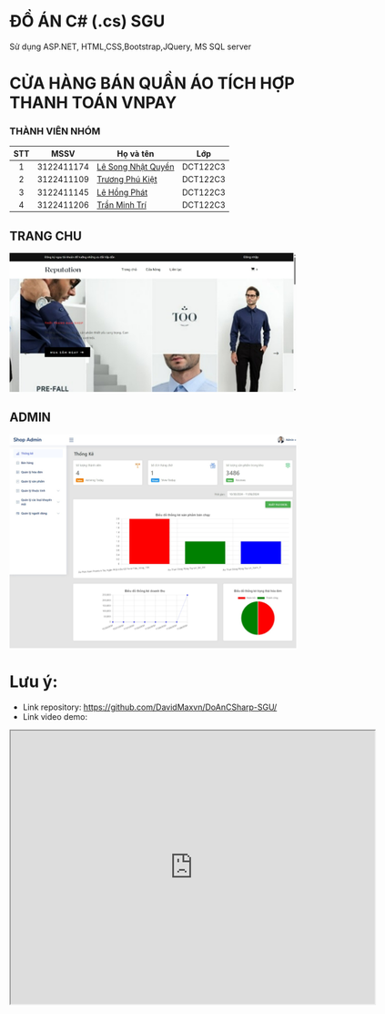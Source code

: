 # ĐỒ ÁN C# (.cs) SGU
Sử dụng ASP.NET, HTML,CSS,Bootstrap,JQuery, MS SQL server
# CỬA HÀNG BÁN QUẦN ÁO TÍCH HỢP THANH TOÁN VNPAY

### THÀNH VIÊN NHÓM
| STT |    MSSV    | Họ và tên                                                                   | Lớp |
| :-: | :--------: | --------------------------------------------------------------------------- | -------- |
|  1  | 3122411174 | [Lê Song Nhật Quyền](https://www.facebook.com/songquyen.it.vn)              | DCT122C3 |
|  2  | 3122411109 | [Trương Phú Kiệt](https://www.facebook.com/kiet.chuong.54)                  | DCT122C3 |
|  3  | 3122411145 | [Lê Hồng Phát](https://www.facebook.com/fatle44)                            | DCT122C3 |
|  4  | 3122411206 | [Trần Minh Trí](https://www.facebook.com/Pykechu)                           | DCT122C3 |

## TRANG CHU 
![alt text](./img/homepage.jpeg)

## ADMIN
![alt text](./img/admin_dashboard.jpeg)

# Lưu ý: 
- Link repository: https://github.com/DavidMaxvn/DoAnCSharp-SGU/
- Link video demo:
<iframe src="https://drive.google.com/file/d/19IioqYZsi4WnFOncRgqvTMJoSish5JRI/preview" width="640" height="480" allow="autoplay"></iframe> 
